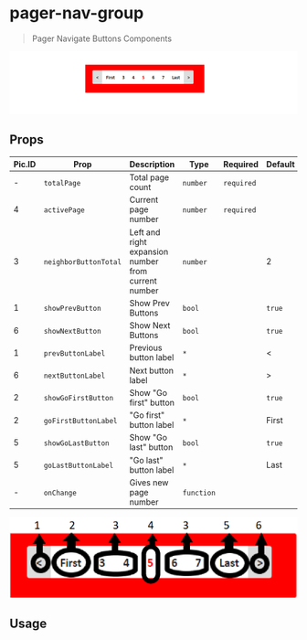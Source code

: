 # pager-nav-group

> Pager Navigate Buttons Components

![screenshot](https://raw.githubusercontent.com/iddemir/pager-nav-group/master/res/example.PNG)


## Props

|Pic.ID| Prop | Description | Type | Required | Default |
| - | - | - | - | - | - |
|-| `totalPage` | Total page count | `number` | `required` |
|4| `activePage` | Current page number | `number` | `required` |
|3| `neighborButtonTotal` | Left and right expansion number from current number | `number` |  | 2 |
|1| `showPrevButton` | Show Prev Buttons | `bool` |  | `true` |
|6| `showNextButton` | Show Next Buttons | `bool` |  | `true` |
|1| `prevButtonLabel` | Previous button label | `*` |  | &lt; |
|6| `nextButtonLabel` | Next button label | `*` |  | &gt; |
|2| `showGoFirstButton` | Show "Go first" button | `bool` |  | `true` |
|2| `goFirstButtonLabel` | "Go first" button label | `*` |  | First |
|5| `showGoLastButton` | Show "Go last" button | `bool` |  | `true` |
|5| `goLastButtonLabel` | "Go last" button label | `*` |  | Last |
|-| `onChange` | Gives new page number | `function` |  |  |

![screenshot](https://raw.githubusercontent.com/iddemir/pager-nav-group/master/res/bilgi.png)


## Usage
